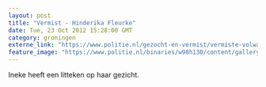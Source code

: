 ```yaml
---
layout: post
title: "Vermist - Hinderika Fleurke"
date: Tue, 23 Oct 2012 15:28:00 GMT
category: groningen
externe_link: "https://www.politie.nl/gezocht-en-vermist/vermiste-volwassenen/1994/oktober/01-hinderika-fleurke.html"
feature_image: "https://www.politie.nl/binaries/w98h130/content/gallery/politie/vermist/vermiste-volwassenen/1994/oktober/hinderika-fleurke.jpg"
---
```


Ineke heeft een litteken op haar gezicht.
